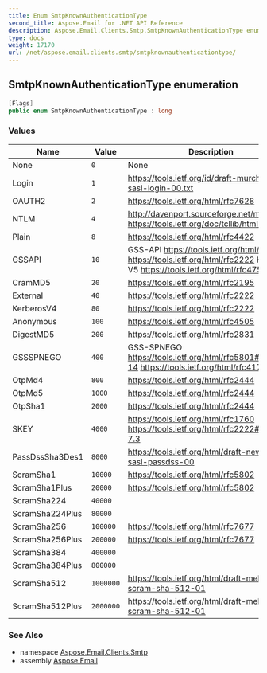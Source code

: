 ```yaml
---
title: Enum SmtpKnownAuthenticationType
second_title: Aspose.Email for .NET API Reference
description: Aspose.Email.Clients.Smtp.SmtpKnownAuthenticationType enum. 
type: docs
weight: 17170
url: /net/aspose.email.clients.smtp/smtpknownauthenticationtype/
---
```

## SmtpKnownAuthenticationType enumeration

```csharp
[Flags]
public enum SmtpKnownAuthenticationType : long
```

### Values

| Name | Value | Description |
| --- | --- | --- |
| None | `0` | None |
| Login | `1` | https://tools.ietf.org/id/draft-murchison-sasl-login-00.txt |
| OAUTH2 | `2` | https://tools.ietf.org/html/rfc7628 |
| NTLM | `4` | http://davenport.sourceforge.net/ntlm.html https://tools.ietf.org/doc/tcllib/html/sasl.html |
| Plain | `8` | https://tools.ietf.org/html/rfc4422 |
| GSSAPI | `10` | GSS-API https://tools.ietf.org/html/rfc2078 https://tools.ietf.org/html/rfc2222 Kerberos V5 https://tools.ietf.org/html/rfc4752 |
| CramMD5 | `20` | https://tools.ietf.org/html/rfc2195 |
| External | `40` | https://tools.ietf.org/html/rfc2222 |
| KerberosV4 | `80` | https://tools.ietf.org/html/rfc2222 |
| Anonymous | `100` | https://tools.ietf.org/html/rfc4505 |
| DigestMD5 | `200` | https://tools.ietf.org/html/rfc2831 |
| GSSSPNEGO | `400` | GSS-SPNEGO https://tools.ietf.org/html/rfc5801#section-14 https://tools.ietf.org/html/rfc4178 |
| OtpMd4 | `800` | https://tools.ietf.org/html/rfc2444 |
| OtpMd5 | `1000` | https://tools.ietf.org/html/rfc2444 |
| OtpSha1 | `2000` | https://tools.ietf.org/html/rfc2444 |
| SKEY | `4000` | https://tools.ietf.org/html/rfc1760 https://tools.ietf.org/html/rfc2222#section-7.3 |
| PassDssSha3Des1 | `8000` | https://tools.ietf.org/html/draft-newman-sasl-passdss-00 |
| ScramSha1 | `10000` | https://tools.ietf.org/html/rfc5802 |
| ScramSha1Plus | `20000` | https://tools.ietf.org/html/rfc5802 |
| ScramSha224 | `40000` |  |
| ScramSha224Plus | `80000` |  |
| ScramSha256 | `100000` | https://tools.ietf.org/html/rfc7677 |
| ScramSha256Plus | `200000` | https://tools.ietf.org/html/rfc7677 |
| ScramSha384 | `400000` |  |
| ScramSha384Plus | `800000` |  |
| ScramSha512 | `1000000` | https://tools.ietf.org/html/draft-melnikov-scram-sha-512-01 |
| ScramSha512Plus | `2000000` | https://tools.ietf.org/html/draft-melnikov-scram-sha-512-01 |

### See Also

* namespace [Aspose.Email.Clients.Smtp](../../aspose.email.clients.smtp/)
* assembly [Aspose.Email](../../)


